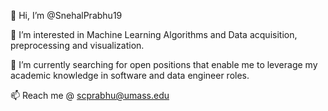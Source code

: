 <!--
**SnehalPrabhu19/SnehalPrabhu19** is a ✨ _special_ ✨ repository because its `README.md` (this file) appears on your GitHub profile.

Here are some ideas to get you started:

- 🔭 I’m currently working on ...
- 🌱 I’m currently learning ...
- 👯 I’m looking to collaborate on ...
- 🤔 I’m looking for help with ...
- 💬 Ask me about ...
- 📫 How to reach me: ...
- 😄 Pronouns: ...
- ⚡ Fun fact: ...
-->

👋 Hi, I’m @SnehalPrabhu19

👀 I’m interested in Machine Learning Algorithms and Data acquisition, preprocessing and visualization.

🌱 I’m currently searching for open positions that enable me to leverage my academic knowledge in software and data engineer roles.

📫 Reach me @ scprabhu@umass.edu
